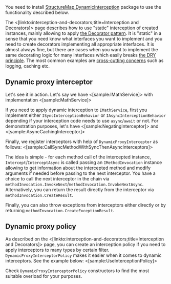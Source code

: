 <!--title:Aspect Oriented Programming with StructureMap.DynamicInterception-->
<div class="alert alert-info" role="alert">You need to install <a href="https://www.nuget.org/packages/StructureMap.DynamicInterception">StructureMap.DynamicInterception</a> package to use the functionality described below.</div>

The <[linkto:interception-and-decorators;title=Interception and Decorators]> page describes how to use "static" interception of created instances, mainly allowing to apply [the Decorator pattern](https://en.wikipedia.org/wiki/Decorator_pattern). It is "static" in a sense that you need know what interfaces you want to implement and you need to create decorators implementing all appropriate interfaces. It is almost always fine, but there are cases when you want to implement the same decorating logic for many interfaces which easily breaks [the DRY principle](https://en.wikipedia.org/wiki/Don%27t_repeat_yourself). The most common examples are [cross-cutting concerns](https://en.wikipedia.org/wiki/Cross-cutting_concern) such as logging, caching etc.

## Dynamic proxy interceptor
Let's see it in action. Let's say we have 
<[sample:IMathService]>
with implementation
<[sample:MathService]>

If you need to apply dynamic interception to `IMathService`, first you implement either `ISyncInterceptionBehavior` or `IAsyncInterceptionBehavior` depending if your interception code needs to use `async`/`await` or not. For demonstration purposes, let's have 
<[sample:NegatingInterceptor]>
and
<[sample:AsyncCachingInterceptor]>

Finally, we register interceptors with help of `DynamicProxyInterceptor` as follows:
<[sample:CallSyncMethodWithSyncThenAsyncInterceptors]>

The idea is simple  - for each method call of the intercepted instance, `Intercept`/`InterceptAsync` is called passing an `IMethodInvocation` instance allowing to get information about the intercepted method and modify arguments if needed before passing to the next interceptor. You have a choice to call the next interceptor in the chain via `methodInvocation.InvokeNext`/`methodInvocation.InvokeNextAsync`. Alternatively, you can return the result directly from the interceptor via `methodInvocation.CreateResult`.

Finally, you can also throw exceptions from interceptors either directly or by returning `methodInvocation.CreateExceptionResult`.

## Dynamic proxy policy
As described on the <[linkto:interception-and-decorators;title=Interception and Decorators]> page, you can create an interception policy if you need to apply interceptors to many types by certain filter. `DynamicProxyInterceptorPolicy` makes it easier when it comes to dynamic interceptors. See the example below:
<[sample:UseInterceptionPolicy]>

Check `DynamicProxyInterceptorPolicy` constructors to find the most suitable overload for your purposes.